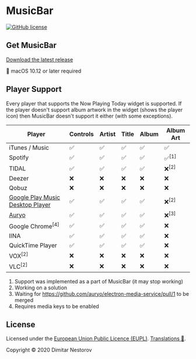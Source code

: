 # MusicBar

[![GitHub license](https://img.shields.io/badge/license-EUPL-blue.svg)](https://github.com/dimitarnestorov/MusicBar/blob/master/LICENSE)

## Get MusicBar

[Download the latest release](https://github.com/dimitarnestorov/MusicBar/releases/latest/download/MusicBar.zip)

 macOS 10.12 or later required

## Player Support

Every player that supports the Now Playing Today widget is supported. If the player doesn't support album artwork in the widget (shows the player icon) then MusicBar doesn't support it either (with some exceptions).

|Player|Controls|Artist|Title|Album|Album Art|
|-|-|-|-|-|-|
|iTunes / Music|✅|✅|✅|✅|✅|
|Spotify|✅|✅|✅|✅|✅<sup>\[1\]</sup>|
|TIDAL|✅|✅|✅|✅|❌<sup>\[2\]</sup>|
|Deezer|❌|❌|❌|❌|❌|
|Qobuz|❌|❌|❌|❌|❌|
|[Google Play Music Desktop Player](https://www.googleplaymusicdesktopplayer.com/)|✅|✅|✅|✅|❌<sup>\[2\]</sup>|
|[Auryo](https://auryo.com/)|✅|✅|✅|✅|❌<sup>\[3\]</sup>|
|Google Chrome<sup>\[4\]</sup>|✅|✅|✅|✅|❌|
|IINA|✅|✅|✅|✅|❌|
|QuickTime Player|✅|✅|✅|✅|❌|
|VOX<sup>\[2\]</sup>|❌|❌|❌|❌|❌|
|VLC<sup>\[2\]</sup>|❌|❌|❌|❌|❌|

1. Support was implemented as a part of MusicBar (it may stop working)
1. Working on a solution
1. Waiting for https://github.com/auryo/electron-media-service/pull/1 to be merged
1. Requires media keys to be enabled

## License

Licensed under the [European Union Public Licence (EUPL)](https://github.com/dimitarnestorov/MusicBar/blob/master/LICENSE). [Translations 🔗](https://joinup.ec.europa.eu/collection/eupl/eupl-text-eupl-12).

Copyright © 2020 Dimitar Nestorov
